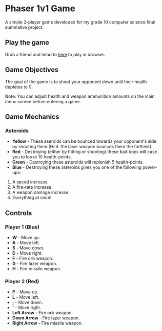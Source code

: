 # Phaser 1v1 Game
A simple 2-player game developed for my grade 10 computer science final summative project.

## Play the game
Grab a friend and head to [here](https://alex-greff.github.io/phaser-1v1-game) to play in browser.

## Game Objectives
The goal of the game is to shoot your opponent down until their health depletes to 0.

Note: You can adjust health and weapon ammunition amounts on the main menu screen before entering a game.

## Game Mechanics
### Asteroids
* **Yellow** - These aseroids can be bounced towards your opponent's side by shooting them (Hint: the laser weapon bounces them the farthest).
* **Red** - Destroying (either by hitting or shooting) these bad boys will case you to loose 10 health-points.
* **Green** - Destroying these asteroids will replenish 5 health-points.
* **Blue** - Destroying these asteroids gives you one of the following power-ups:
1) A speed increase.
2) A fire-rate increase.
3) A weapon damage increase.
4) Everything at once!

## Controls
### Player 1 (Blue)
* **W** - Move up.
* **A** - Move left.
* **S** - Move down.
* **D** - Move right.
* **F** - Fire orb weapon.
* **G** - Fire lazer weapon.
* **H** - Fire missile weapon.

### Player 2 (Red)
* **P** - Move up.
* **L** - Move left.
* **;** - Move down.
* **'** - Move right.
* **Left Arrow** - Fire orb weapon.
* **Down Arrow** - Fire lazer weapon.
* **Right Arrow** - Fire missile weapon.
